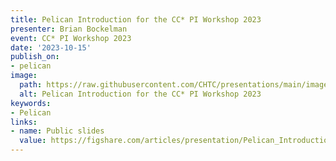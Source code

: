 ```yaml
---
title: Pelican Introduction for the CC* PI Workshop 2023
presenter: Brian Bockelman
event: CC* PI Workshop 2023
date: '2023-10-15'
publish_on:
- pelican
image:
  path: https://raw.githubusercontent.com/CHTC/presentations/main/images/pelican-introduction-ccstar-2023.png
  alt: Pelican Introduction for the CC* PI Workshop 2023
keywords:
- Pelican
links:
- name: Public slides
  value: https://figshare.com/articles/presentation/Pelican_Introduction_for_the_CC_PI_Workshop_2023/24312631
---
```

